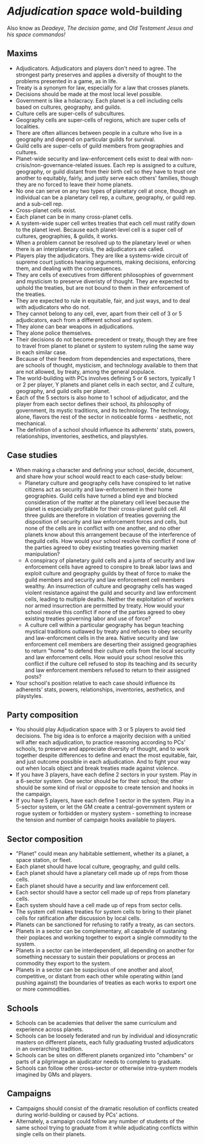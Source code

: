 # *Adjudication space* wold-building

Also know as *Deadeye*, *The decision game*, and *Old Testament Jesus and his space commandos!*

## Maxims

- Adjudicators. Adjudicators and players don't need to agree. The strongest party preserves and applies a diversity of thought to the problems presented in a game, as in life.
- Treaty is a synonym for law, especially for a law that crosses planets.
- Decisions should be made at the most local level possible.
- Government is like a holacracy. Each planet is a cell including cells based on cultures, geography, and guilds.
- Culture cells are super-cells of subcultures.
- Geography cells are super-cells of regions, which are super cells of localities.
- There are often alliances between people in a culture who live in a geography and depend on particular guilds for survival.
- Guild cells are super-cells of guild members from geographies and cultures.
- Planet-wide security and law-enforcement cells exist to deal with non-crisis/non-governance-related issues. Each rep is assigned to a culture, geography, or guild distant from their birth cell so they have to trust one another to equitably, fairly, and justly serve each others' families, though they are no forced to leave their home planets.
- No one can serve on any two types of planetary cell at once, though an individual can be a planetary cell rep, a culture, geography, or guild rep. and a sub-cell rep.
- Cross-planet cells exist. 
- Each planet can be in many cross-planet cells.
- A system-wide super cell writes treaties that each cell must ratify down to the planet level. Because each planet-level cell is a super cell of cultures, geographies, & guilds, it works.
- When a problem cannot be resolved up to the planetary level or when there is an interplanetary crisis, the adjudicators are called.
- Players play the adjudicators. They are like a systems-wide circuit of supreme court justices hearing arguments, making decisions, enforcing them, and dealing with the consequences.
- They are cells of executives from different philosophies of government and mysticism to preserve diveristy of thought. They are expected to uphold the treaties, but are not bound to them in their enforcement of the treaties.
- They are expected to rule in equitable, fair, and just ways, and to deal with adjudicators who do not.
- They cannot belong to any cell, ever, apart from their cell of 3 or 5 adjudicators, each from a different school and system.
- They alone can bear weapons in adjudications.
- They alone police themselves.
- Their decisions do not become precedent or treaty, though they are free to travel from planet to planet or system to system ruling the same way in each similar case.
- Because of their freedom from dependencies and expectations, there are schools of thought, mysticism, and technology available to them that are not allowed, by treaty, among the general populace.
- The world-building with PCs involves defining 5 or 6 sectors, typically 1 or 2 per player, Y planets and planet cells in each sector, and Z culture, geography, and guild cells per planet.
- Each of the 5 sectors is also home to 1 school of adjudicator, and the player from each sector defines their school, its philosophy of government, its mystic traditions, and its technology. The technology, alone, flavors the rest of the sector in noticeable forms - aesthetic, not mechanical.
- The definition of a school should influence its adherents' stats, powers, relationships, inventories, aesthetics, and playstyles.

## Case studies

- When making a character and defining your school, decide, document, and share how your school would react to each case-study below:
  - Planetary culture and geography cells have conspired to let native citizens act as security and law-enforcement in their home geographies. Guild cells have turned a blind eye and blocked consideration of the matter at the planetary cell level because the planet is especially profitable for their cross-planet guild cell. All three guilds are therefore in violation of treaties governing the disposition of security and law enforcement forces and cells, but none of the cells are in conflict with one another, and no other planets know about this arrangement because of the interference of theguild cells. How would your school resolve this conflict if none of the parties agreed to obey existing treaties governing market manipulation?
  - A conspiracy of planetary guild cells and a junta of security and law enforcement cells have agreed to conspire to break labor laws and exploit culture and geography guilds by theat of force to make the guild members and security and law enforcement cell members wealthy. An insurrection of culture and geography cells has waged violent resistance against the guild and security and law enforcment cells, leading to multiple deaths. Neither the exploitation of workers nor armed insurrection are permitted by treaty. How would your school resolve this conflict if none of the parties agreed to obey existing treaties governing labor and use of force?
  - A culture cell within a particular geography has begun teaching mystical traditions outlawed by treaty and refuses to obey security and law-enforcment cells in the area. Native security and law enforcement cell members are deserting their assigned geographies to return "home" to defend their culture cells from the local security and law enforcement cells. How would your school resolve this conflict if the culture cell refused to stop its teaching and its security and law enforcement members refused to return to their assigned posts?
- Your school's position relative to each case should influence its adherents' stats, powers, relationships, inventories, aesthetics, and playstyles.

## Party composition

- You should play Adjudication space with 3 or 5 players to avoid tied decisions. The big idea is to enforce a majority decision with a unitied will after each adjudication, to practice reasoning according to PCs' schools, to preserve and appreciate diversity of thought, and to work together despite differences to define and enact the most equitable, fair, and just outcome possible in each adjudication. And to fight your way out when locals object and break treaties made against violence.
- If you have 3 players, have each define 2 sectors in your system. Play in a 6-sector system. One sector should be for their school; the other should be some kind of rival or opposite to create tension and hooks in the campaign.
- If you have 5 players, have each define 1 sector in the system. Play in a 5-sector system, or let the GM create a central-government system or rogue system or forbidden or mystery system - something to increase the tension and number of campaign hooks available to players.

## Sector composition

- "Planet" could mean any habitable settlement, whether its a planet, a space station, or fleet.
- Each planet should have local culture, geography, and guild cells.
- Each planet should have a planetary cell made up of reps from those cells.
- Each planet should have a security and law enforcement cell.
- Each sector should have a sector cell made up of reps from planetary cells.
- Each system should have a cell made up of reps from sector cells.
- The system cell makes treaties for system cells to bring to their planet cells for ratification after discussion by local cells.
- Planets can be sanctioned for refusing to ratify a treaty, as can sectors.
- Planets in a sector can be complementary, all capabvle of sustaning their poplaces and working together to export a single commodity to the system.
- Planets in a sector can be interdependent, all depending on another for something necessary to sustain their populations or process an commodity they export to the system.
- Planets in a sector can be suspciious of one another and aloof, competitive, or distant from each other while operating within (and pushing against) the boundaries of treaties as each works to export one or more commodities.

## Schools

- Schools can be academies that deliver the same curriculum and experience across planets. 
- Schools can be loosely federated and run by individual and idiosyncratic masters on different planets, each fully graduating trusted adjudicators in an overarching tradition.
- Schools can be sites on different planets organized into "chambers" or parts of a pilgrimage an ajudicator needs to complete to graduate.
- Schools can follow other cross-sector or otherwise intra-system models imagined by GMs and players.

## Campaigns

- Campaigns should consist of the dramatic resolution of conflicts created during world-building or caused by PCs' actions.
- Alternately, a campaign could follow any number of students of the same school trying to graduate from it while adjudicating conflicts within single cells on their planets.